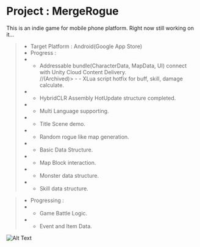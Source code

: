 # Project : MergeRogue
This is an indie game for mobile phone platform.
Right now still working on it...

> - Target Platform : Android(Google App Store)
> - Progress : 
> - - Addressable bundle(CharacterData, MapData, UI) connect with Unity Cloud Content Delivery.  
//(Archived)> - - XLua script hotfix for buff, skill, damage calculate.
> - - HybridCLR Assembly HotUpdate structure completed.
> - - Multi Language supporting. 
> - - Title Scene demo.
> - - Random rogue like map generation.
> - - Basic Data Structure.
> - - Map Block interaction.  
> - - Monster data structure.  
> - - Skill data structure.

> - Progressing :
> - - Game Battle Logic.
> - - Event and Item Data.

![Alt Text](https://github.com/ZenDeiAn/WithBag/blob/main/Cover.gif)
